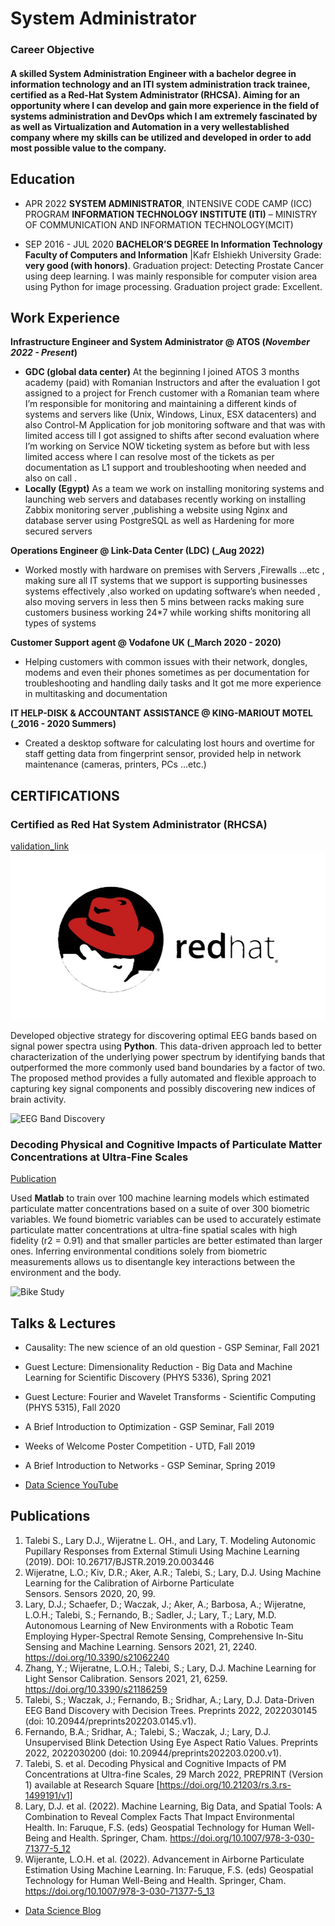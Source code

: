 # System Administrator

### Career Objective
####   A skilled System Administration Engineer with a bachelor degree in information technology and an ITI system administration track trainee, certified as a Red-Hat System Administrator (RHCSA). Aiming for an opportunity where I can develop and gain more experience in the field of systems administration and DevOps which I am extremely fascinated by as well as Virtualization and Automation in a very wellestablished company where my skills can be utilized and developed in order to add most possible value to the company.

## Education
- APR 2022 
**SYSTEM ADMINISTRATOR**, INTENSIVE CODE CAMP (ICC) PROGRAM **INFORMATION 
TECHNOLOGY INSTITUTE (ITI)** – MINISTRY OF COMMUNICATION AND INFORMATION 
TECHNOLOGY(MCIT)
	       		
- SEP 2016 - JUL 2020 
**BACHELOR’S DEGREE In Information Technology Faculty of Computers and 
Information** |Kafr Elshiekh University 
Grade: **very good (with honors)**. 
Graduation project: Detecting Prostate Cancer using deep learning. 
I was mainly responsible for computer vision area using Python for image processing. Graduation 
project grade: Excellent.  			        		

## Work Experience
**Infrastructure Engineer and System Administrator @ ATOS (_November 2022 - Present_)**
- **GDC (global data center)**
At the beginning I joined ATOS 3 months academy (paid) with Romanian Instructors and after the 
evaluation I got assigned to a project for French customer with a Romanian team where I’m 
responsible for monitoring and maintaining a different kinds of systems and servers like (Unix, 
Windows, Linux, ESX datacenters) and also Control-M Application for job monitoring software 
and that was with limited access till I got assigned to shifts after second evaluation where I’m 
working on Service NOW ticketing system as before but with less limited access where I can 
resolve most of the tickets as per documentation as L1 support and troubleshooting when 
needed and also on call .
- **Locally (Egypt)**
As a team we work on installing monitoring systems and launching web servers and databases 
recently working on installing Zabbix monitoring server ,publishing a website using Nginx and 
database server using PostgreSQL as well as Hardening for more secured servers

**Operations Engineer @ Link-Data Center (LDC) (_Aug 2022)**
- Worked mostly with hardware on premises with Servers ,Firewalls …etc , making sure all IT systems 
that we support is supporting businesses systems effectively ,also worked on updating software’s 
when needed , also moving servers in less then 5 mins between racks making sure customers 
business working 24*7 while working shifts monitoring all types of systems 

**Customer Support agent @ Vodafone UK (_March 2020 - 2020)**
- Helping customers with common issues with their network, dongles, modems and even their phones 
sometimes as per documentation for troubleshooting and handling daily tasks and It got me more 
experience in multitasking and documentation 

**IT HELP-DISK & ACCOUNTANT ASSISTANCE @ KING-MARIOUT MOTEL (_2016 - 2020 Summers)**
- Created a desktop software for calculating lost hours and overtime for staff getting data from 
fingerprint sensor, provided help in network maintenance (cameras, printers, PCs …etc.)


## CERTIFICATIONS
### Certified as Red Hat System Administrator (RHCSA)
[validation_link](https://rhtapps.redhat.com/verify?certId=220-129-894) ![redhat](/assets/img/redhat.png)

Developed objective strategy for discovering optimal EEG bands based on signal power spectra using **Python**. This data-driven approach led to better characterization of the underlying power spectrum by identifying bands that outperformed the more commonly used band boundaries by a factor of two. The proposed method provides a fully automated and flexible approach to capturing key signal components and possibly discovering new indices of brain activity.

![EEG Band Discovery](/assets/img/eeg_band_discovery.jpeg)

### Decoding Physical and Cognitive Impacts of Particulate Matter Concentrations at Ultra-Fine Scales
[Publication](https://www.mdpi.com/1424-8220/22/11/4240)

Used **Matlab** to train over 100 machine learning models which estimated particulate matter concentrations based on a suite of over 300 biometric variables. We found biometric variables can be used to accurately estimate particulate matter concentrations at ultra-fine spatial scales with high fidelity (r2 = 0.91) and that smaller particles are better estimated than larger ones. Inferring environmental conditions solely from biometric measurements allows us to disentangle key interactions between the environment and the body.

![Bike Study](/assets/img/bike_study.jpeg)

## Talks & Lectures
- Causality: The new science of an old question - GSP Seminar, Fall 2021
- Guest Lecture: Dimensionality Reduction - Big Data and Machine Learning for Scientific Discovery (PHYS 5336), Spring 2021
- Guest Lecture: Fourier and Wavelet Transforms - Scientific Computing (PHYS 5315), Fall 2020
- A Brief Introduction to Optimization - GSP Seminar, Fall 2019
- Weeks of Welcome Poster Competition - UTD, Fall 2019
- A Brief Introduction to Networks - GSP Seminar, Spring 2019

- [Data Science YouTube](https://www.youtube.com/channel/UCa9gErQ9AE5jT2DZLjXBIdA)

## Publications
1. Talebi S., Lary D.J., Wijeratne L. OH., and Lary, T. Modeling Autonomic Pupillary Responses from External Stimuli Using Machine Learning (2019). DOI: 10.26717/BJSTR.2019.20.003446
2. Wijeratne, L.O.; Kiv, D.R.; Aker, A.R.; Talebi, S.; Lary, D.J. Using Machine Learning for the Calibration of Airborne Particulate Sensors. Sensors 2020, 20, 99.
3. Lary, D.J.; Schaefer, D.; Waczak, J.; Aker, A.; Barbosa, A.; Wijeratne, L.O.H.; Talebi, S.; Fernando, B.; Sadler, J.; Lary, T.; Lary, M.D. Autonomous Learning of New Environments with a Robotic Team Employing Hyper-Spectral Remote Sensing, Comprehensive In-Situ Sensing and Machine Learning. Sensors 2021, 21, 2240. https://doi.org/10.3390/s21062240
4. Zhang, Y.; Wijeratne, L.O.H.; Talebi, S.; Lary, D.J. Machine Learning for Light Sensor Calibration. Sensors 2021, 21, 6259. https://doi.org/10.3390/s21186259
5. Talebi, S.; Waczak, J.; Fernando, B.; Sridhar, A.; Lary, D.J. Data-Driven EEG Band Discovery with Decision Trees. Preprints 2022, 2022030145 (doi: 10.20944/preprints202203.0145.v1).
6. Fernando, B.A.; Sridhar, A.; Talebi, S.; Waczak, J.; Lary, D.J. Unsupervised Blink Detection Using Eye Aspect Ratio Values. Preprints 2022, 2022030200 (doi: 10.20944/preprints202203.0200.v1).
7. Talebi, S. et al. Decoding Physical and Cognitive Impacts of PM Concentrations at Ultra-fine Scales, 29 March 2022, PREPRINT (Version 1) available at Research Square [https://doi.org/10.21203/rs.3.rs-1499191/v1]
8. Lary, D.J. et al. (2022). Machine Learning, Big Data, and Spatial Tools: A Combination to Reveal Complex Facts That Impact Environmental Health. In: Faruque, F.S. (eds) Geospatial Technology for Human Well-Being and Health. Springer, Cham. https://doi.org/10.1007/978-3-030-71377-5_12
9. Wijerante, L.O.H. et al. (2022). Advancement in Airborne Particulate Estimation Using Machine Learning. In: Faruque, F.S. (eds) Geospatial Technology for Human Well-Being and Health. Springer, Cham. https://doi.org/10.1007/978-3-030-71377-5_13

- [Data Science Blog](https://medium.com/@shawhin)
